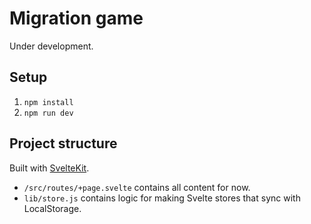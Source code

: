 # Migration game

Under development.

## Setup

1. `npm install`
2. `npm run dev`

## Project structure

Built with [SvelteKit](https://kit.svelte.dev/).

- `/src/routes/+page.svelte` contains all content for now.
- `lib/store.js` contains logic for making Svelte stores that sync with LocalStorage.
